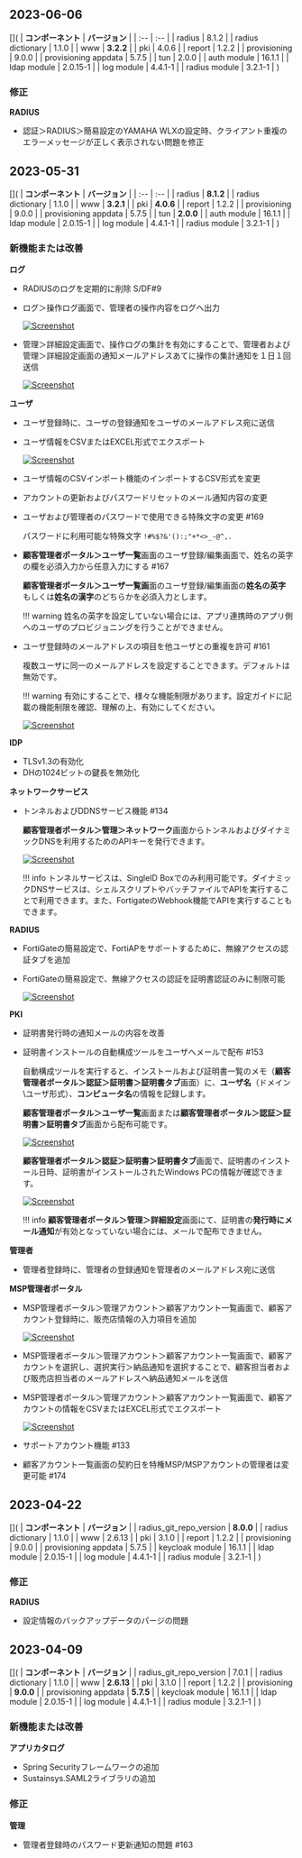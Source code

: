 ## 2023-06-06

[](
| **コンポーネント** | **バージョン** |
| :-- | :-- |
| radius | 8.1.2 |
| radius dictionary | 1.1.0 |
| www | **3.2.2** |
| pki | 4.0.6 |
| report | 1.2.2 |
| provisioning | 9.0.0 |
| provisioning appdata | 5.7.5 |
| tun | 2.0.0 |
| auth module | 16.1.1 |
| ldap module | 2.0.15-1 |
| log module | 4.4.1-1 |
| radius module | 3.2.1-1 |
)

### 修正
**RADIUS**

* 認証＞RADIUS＞簡易設定のYAMAHA WLXの設定時、クライアント重複のエラーメッセージが正しく表示されない問題を修正

## 2023-05-31

[](
| **コンポーネント** | **バージョン** |
| :-- | :-- |
| radius | **8.1.2** |
| radius dictionary | 1.1.0 |
| www | **3.2.1** |
| pki | **4.0.6** |
| report | 1.2.2 |
| provisioning | 9.0.0 |
| provisioning appdata | 5.7.5 |
| tun | **2.0.0** |
| auth module | 16.1.1 |
| ldap module | 2.0.15-1 |
| log module | 4.4.1-1 |
| radius module | 3.2.1-1 |
)

### 新機能または改善

**ログ**

* RADIUSのログを定期的に削除 S/DF#9
* ログ＞操作ログ画面で、管理者の操作内容をログへ出力

    [![Screenshot](/images/2023-03-11_19-35-36.png)](/images/2023-03-11_19-35-36.png)

* 管理＞詳細設定画面で、操作ログの集計を有効にすることで、管理者および管理＞詳細設定画面の通知メールアドレスあてに操作の集計通知を１日１回送信

    [![Screenshot](/images/2023-03-11_19-39-42.png)](/images/2023-03-11_19-39-42.png)

**ユーザ**

* ユーザ登録時に、ユーザの登録通知をユーザのメールアドレス宛に送信
* ユーザ情報をCSVまたはEXCEL形式でエクスポート

    [![Screenshot](/images/2023-03-11_19-41-19.png)](/images/2023-03-11_19-41-19.png)

* ユーザ情報のCSVインポート機能のインポートするCSV形式を変更
* アカウントの更新およびパスワードリセットのメール通知内容の変更
* ユーザおよび管理者のパスワードで使用できる特殊文字の変更 #169

    パスワードに利用可能な特殊文字 `!#%$?&'():;"+*<>_-@^,.`

* **顧客管理者ポータル＞ユーザ一覧**画面のユーザ登録/編集画面で、姓名の英字の欄を必須入力から任意入力にする #167

    **顧客管理者ポータル＞ユーザ一覧画**面のユーザ登録/編集画面の**姓名の英字**もしくは**姓名の漢字**のどちらかを必須入力とします。

    !!! warning
        姓名の英字を設定していない場合には、アプリ連携時のアプリ側へのユーザのプロビジョニングを行うことができません。

* ユーザ登録時のメールアドレスの項目を他ユーザとの重複を許可 #161

    複数ユーザに同一のメールアドレスを設定することできます。デフォルトは無効です。

    !!! warning
        有効にすることで、様々な機能制限があります。設定ガイドに記載の機能制限を確認、理解の上、有効にしてください。

    [![Screenshot](/images/2023-04-22_9-57-19.png)](/images/2023-04-22_9-57-19.png)

**IDP**

* TLSv1.3の有効化
* DHの1024ビットの鍵長を無効化

**ネットワークサービス**

* トンネルおよびDDNSサービス機能 #134

    **顧客管理者ポータル＞管理＞ネットワーク**画面からトンネルおよびダイナミックDNSを利用するためのAPIキーを発行できます。

    [![Screenshot](/images/2023-04-22_9-43-21.png)](/images/2023-04-22_9-43-21.png)

    !!! info
        トンネルサービスは、SingleID Boxでのみ利用可能です。ダイナミックDNSサービスは、シェルスクリプトやバッチファイルでAPIを実行することで利用できます。また、FortigateのWebhook機能でAPIを実行することもできます。

**RADIUS**

* FortiGateの簡易設定で、FortiAPをサポートするために、無線アクセスの認証タブを追加
* FortiGateの簡易設定で、無線アクセスの認証を証明書認証のみに制限可能

    [![Screenshot](/images/2023-03-11_19-43-11.png)](/images/2023-03-11_19-43-11.png)

**PKI**

- 証明書発行時の通知メールの内容を改善

* 証明書インストールの自動構成ツールをユーザへメールで配布 #153
  
    自動構成ツールを実行すると、インストールおよび証明書一覧のメモ（**顧客管理者ポータル＞認証＞証明書＞証明書タブ**画面）に、**ユーザ名**（ドメイン\ユーザ形式）、**コンピュータ名**の情報を記録します。

    **顧客管理者ポータル＞ユーザ一覧**画面または**顧客管理者ポータル＞認証＞証明書＞証明書タブ**画面から配布可能です。
    
    [![Screenshot](/images/2023-04-22_9-28-32.png)](/images/2023-04-22_9-28-32.png)

    **顧客管理者ポータル＞認証＞証明書＞証明書タブ**画面で、証明書のインストール日時、証明書がインストールされたWindows PCの情報が確認できます。
    
    [![Screenshot](/images/2023-04-22_9-34-39.png)](/images/2023-04-22_9-34-39.png)

    !!! info
        **顧客管理者ポータル＞管理＞詳細設定**画面にて、証明書の**発行時にメール通知**が有効となっていない場合には、メールで配布できません。 

**管理者**

- 管理者登録時に、管理者の登録通知を管理者のメールアドレス宛に送信

**MSP管理者ポータル**

* MSP管理者ポータル＞管理アカウント＞顧客アカウント一覧画面で、顧客アカウント登録時に、販売店情報の入力項目を追加

    [![Screenshot](/images/2023-03-11_19-46-10.png)](/images/2023-03-11_19-46-10.png)

* MSP管理者ポータル＞管理アカウント＞顧客アカウント一覧画面で、顧客アカウントを選択し、選択実行＞納品通知を選択することで、顧客担当者および販売店担当者のメールアドレスへ納品通知メールを送信
* MSP管理者ポータル＞管理アカウント＞顧客アカウント一覧画面で、顧客アカウントの情報をCSVまたはEXCEL形式でエクスポート

    [![Screenshot](/images/2023-03-11_19-44-50.png)](/images/2023-03-11_19-44-50.png)

* サポートアカウント機能 #133

* 顧客アカウント一覧画面の契約日を特権MSP/MSPアカウントの管理者は変更可能 #174

## 2023-04-22
[](
| **コンポーネント** | **バージョン** |
| radius_git_repo_version | **8.0.0** |
| radius dictionary | 1.1.0 |
| www | 2.6.13 |
| pki | 3.1.0 |
| report | 1.2.2 |
| provisioning | 9.0.0 |
| provisioning appdata | 5.7.5 |
| keycloak module | 16.1.1 |
| ldap module | 2.0.15-1 |
| log module | 4.4.1-1 |
| radius module | 3.2.1-1 |
)
### 修正
**RADIUS**

* 設定情報のバックアップデータのパージの問題

## 2023-04-09
[](
| **コンポーネント** | **バージョン** |
| radius_git_repo_version | 7.0.1 |
| radius dictionary | 1.1.0 |
| www | **2.6.13** |
| pki | 3.1.0 |
| report | 1.2.2 |
| provisioning | **9.0.0** |
| provisioning appdata | **5.7.5** |
| keycloak module | 16.1.1 |
| ldap module | 2.0.15-1 |
| log module | 4.4.1-1 |
| radius module | 3.2.1-1 |
)
### 新機能または改善
**アプリカタログ**

* Spring Securityフレームワークの追加
* Sustainsys.SAML2ライブラリの追加

### 修正
**管理**

* 管理者登録時のパスワード更新通知の問題 #163
